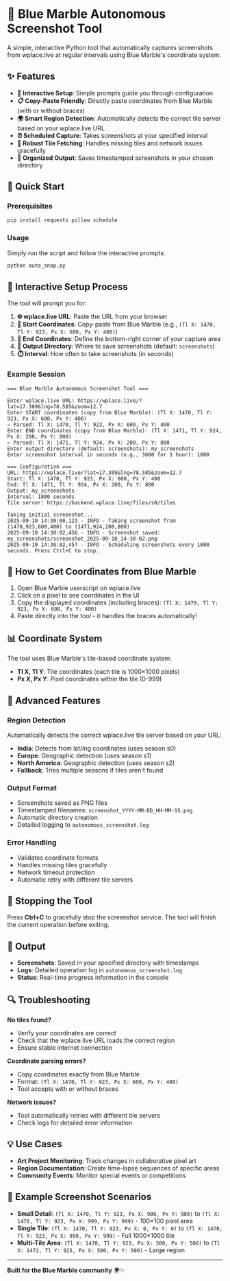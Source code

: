 # 📸 Blue Marble Autonomous Screenshot Tool

A simple, interactive Python tool that automatically captures screenshots from wplace.live at regular intervals using Blue Marble's coordinate system.

## ✨ Features

- **🎯 Interactive Setup**: Simple prompts guide you through configuration
- **📋 Copy-Paste Friendly**: Directly paste coordinates from Blue Marble (with or without braces)
- **🌍 Smart Region Detection**: Automatically detects the correct tile server based on your wplace.live URL
- **⏰ Scheduled Capture**: Takes screenshots at your specified interval
- **🔄 Robust Tile Fetching**: Handles missing tiles and network issues gracefully
- **📁 Organized Output**: Saves timestamped screenshots in your chosen directory

## 🚀 Quick Start

### Prerequisites
```bash
pip install requests pillow schedule
```

### Usage
Simply run the script and follow the interactive prompts:
```bash
python auto_snap.py
```

## 📝 Interactive Setup Process

The tool will prompt you for:

1. **🌐 wplace.live URL**: Paste the URL from your browser
2. **📍 Start Coordinates**: Copy-paste from Blue Marble (e.g., `(Tl X: 1470, Tl Y: 923, Px X: 600, Px Y: 400)`)
3. **📍 End Coordinates**: Define the bottom-right corner of your capture area
4. **📁 Output Directory**: Where to save screenshots (default: `screenshots`)
5. **⏱️ Interval**: How often to take screenshots (in seconds)

### Example Session
```
=== Blue Marble Autonomous Screenshot Tool ===

Enter wplace.live URL: https://wplace.live/?lat=17.309&lng=78.585&zoom=12.7
Enter START coordinates (copy from Blue Marble): (Tl X: 1470, Tl Y: 923, Px X: 600, Px Y: 400)
✓ Parsed: Tl X: 1470, Tl Y: 923, Px X: 600, Px Y: 400
Enter END coordinates (copy from Blue Marble): (Tl X: 1471, Tl Y: 924, Px X: 200, Px Y: 800)
✓ Parsed: Tl X: 1471, Tl Y: 924, Px X: 200, Px Y: 800
Enter output directory (default: screenshots): my_screenshots
Enter screenshot interval in seconds (e.g., 3600 for 1 hour): 1800

=== Configuration ===
URL: https://wplace.live/?lat=17.309&lng=78.585&zoom=12.7
Start: Tl X: 1470, Tl Y: 923, Px X: 600, Px Y: 400
End: Tl X: 1471, Tl Y: 924, Px X: 200, Px Y: 800
Output: my_screenshots
Interval: 1800 seconds
Tile server: https://backend.wplace.live/files/s0/tiles

Taking initial screenshot...
2025-09-10 14:30:00,123 - INFO - Taking screenshot from (1470,923,600,400) to (1471,924,200,800)
2025-09-10 14:30:02,456 - INFO - Screenshot saved: my_screenshots/screenshot_2025-09-10_14-30-02.png
2025-09-10 14:30:02,457 - INFO - Scheduling screenshots every 1800 seconds. Press Ctrl+C to stop.
```

## 🎯 How to Get Coordinates from Blue Marble

1. Open Blue Marble userscript on wplace.live
2. Click on a pixel to see coordinates in the UI
3. Copy the displayed coordinates (including braces): `(Tl X: 1470, Tl Y: 923, Px X: 600, Px Y: 400)`
4. Paste directly into the tool - it handles the braces automatically!

## 📊 Coordinate System

The tool uses Blue Marble's tile-based coordinate system:
- **Tl X, Tl Y**: Tile coordinates (each tile is 1000×1000 pixels)
- **Px X, Px Y**: Pixel coordinates within the tile (0-999)

## 🔧 Advanced Features

### Region Detection
Automatically detects the correct wplace.live tile server based on your URL:
- **India**: Detects from lat/lng coordinates (uses season s0)
- **Europe**: Geographic detection (uses season s1)
- **North America**: Geographic detection (uses season s2)
- **Fallback**: Tries multiple seasons if tiles aren't found

### Output Format
- Screenshots saved as PNG files
- Timestamped filenames: `screenshot_YYYY-MM-DD_HH-MM-SS.png`
- Automatic directory creation
- Detailed logging to `autonomous_screenshot.log`

### Error Handling
- Validates coordinate formats
- Handles missing tiles gracefully
- Network timeout protection
- Automatic retry with different tile servers

## 🛑 Stopping the Tool

Press **Ctrl+C** to gracefully stop the screenshot service. The tool will finish the current operation before exiting.

## 📁 Output

- **Screenshots**: Saved in your specified directory with timestamps
- **Logs**: Detailed operation log in `autonomous_screenshot.log`
- **Status**: Real-time progress information in the console

## 🔍 Troubleshooting

**No tiles found?**
- Verify your coordinates are correct
- Check that the wplace.live URL loads the correct region
- Ensure stable internet connection

**Coordinate parsing errors?**
- Copy coordinates exactly from Blue Marble
- Format: `(Tl X: 1470, Tl Y: 923, Px X: 600, Px Y: 400)`
- Tool accepts with or without braces

**Network issues?**
- Tool automatically retries with different tile servers
- Check logs for detailed error information

## 💡 Use Cases

- **Art Project Monitoring**: Track changes in collaborative pixel art
- **Region Documentation**: Create time-lapse sequences of specific areas
- **Community Events**: Monitor special events or competitions

## 🎨 Example Screenshot Scenarios

- **Small Detail**: `(Tl X: 1470, Tl Y: 923, Px X: 900, Px Y: 900)` to `(Tl X: 1470, Tl Y: 923, Px X: 999, Px Y: 999)` - 100×100 pixel area
- **Single Tile**: `(Tl X: 1470, Tl Y: 923, Px X: 0, Px Y: 0)` to `(Tl X: 1470, Tl Y: 923, Px X: 999, Px Y: 999)` - Full 1000×1000 tile
- **Multi-Tile Area**: `(Tl X: 1470, Tl Y: 923, Px X: 500, Px Y: 500)` to `(Tl X: 1472, Tl Y: 925, Px X: 500, Px Y: 500)` - Large region

---

**Built for the Blue Marble community** 🌍✨
